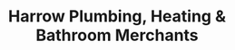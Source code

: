 ---
title: "Harrow Plumbing, Heating & Bathroom Merchants"
url: /harrow/harrow-plumbing-heating-and-bathroom-merchants/
shop: shop
---